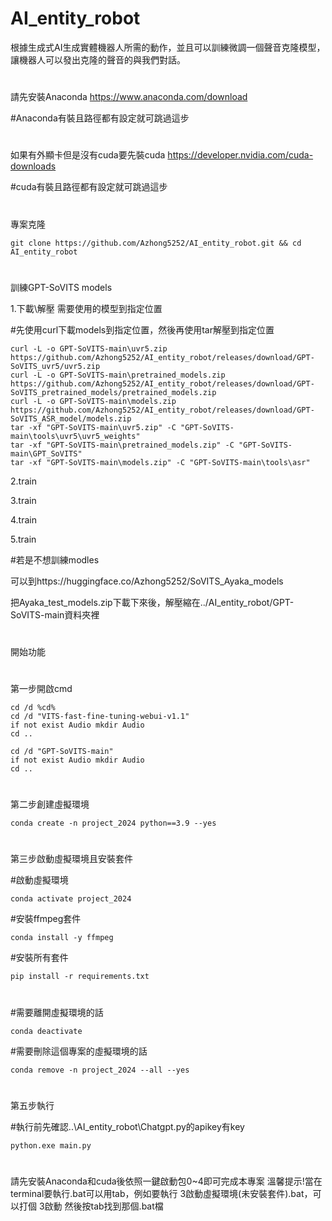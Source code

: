 # AI_entity_robot
根據生成式AI生成實體機器人所需的動作，並且可以訓練微調一個聲音克隆模型，讓機器人可以發出克隆的聲音的與我們對話。
#
請先安裝Anaconda https://www.anaconda.com/download

#Anaconda有裝且路徑都有設定就可跳過這步
#
如果有外顯卡但是沒有cuda要先裝cuda https://developer.nvidia.com/cuda-downloads

#cuda有裝且路徑都有設定就可跳過這步
#
專案克隆
```
git clone https://github.com/Azhong5252/AI_entity_robot.git && cd AI_entity_robot
```
#
訓練GPT-SoVITS models

1.下載\解壓 需要使用的模型到指定位置

#先使用curl下載models到指定位置，然後再使用tar解壓到指定位置
```
curl -L -o GPT-SoVITS-main\uvr5.zip https://github.com/Azhong5252/AI_entity_robot/releases/download/GPT-SoVITS_uvr5/uvr5.zip
curl -L -o GPT-SoVITS-main\pretrained_models.zip https://github.com/Azhong5252/AI_entity_robot/releases/download/GPT-SoVITS_pretrained_models/pretrained_models.zip
curl -L -o GPT-SoVITS-main\models.zip https://github.com/Azhong5252/AI_entity_robot/releases/download/GPT-SoVITS_ASR_model/models.zip
tar -xf "GPT-SoVITS-main\uvr5.zip" -C "GPT-SoVITS-main\tools\uvr5\uvr5_weights"
tar -xf "GPT-SoVITS-main\pretrained_models.zip" -C "GPT-SoVITS-main\GPT_SoVITS"
tar -xf "GPT-SoVITS-main\models.zip" -C "GPT-SoVITS-main\tools\asr"
```
2.train

3.train

4.train

5.train

#若是不想訓練modles

可以到https://huggingface.co/Azhong5252/SoVITS_Ayaka_models 

把Ayaka_test_models.zip下載下來後，解壓縮在../AI_entity_robot/GPT-SoVITS-main資料夾裡

#
開始功能
#
第一步開啟cmd
```
cd /d %cd%
cd /d "VITS-fast-fine-tuning-webui-v1.1"
if not exist Audio mkdir Audio
cd ..

cd /d "GPT-SoVITS-main"
if not exist Audio mkdir Audio
cd ..
```
#
第二步創建虛擬環境
```
conda create -n project_2024 python==3.9 --yes
```
#
第三步啟動虛擬環境且安裝套件

#啟動虛擬環境
```
conda activate project_2024
```
#安裝ffmpeg套件
```
conda install -y ffmpeg
```
#安裝所有套件
```
pip install -r requirements.txt
```
#
#
#需要離開虛擬環境的話
```
conda deactivate
```
#需要刪除這個專案的虛擬環境的話
```
conda remove -n project_2024 --all --yes
```
#
#
第五步執行

#執行前先確認..\AI_entity_robot\Chatgpt.py的apikey有key
```
python.exe main.py
```
#
請先安裝Anaconda和cuda後依照一鍵啟動包0~4即可完成本專案
溫馨提示!當在terminal要執行.bat可以用tab，例如要執行 3啟動虛擬環境(未安裝套件).bat，可以打個 3啟動 然後按tab找到那個.bat檔
#
